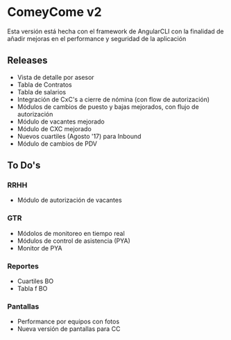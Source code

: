# ComeyCome v2
Esta versión está hecha con el framework de AngularCLI con la finalidad de añadir mejoras en el performance y seguridad de la aplicación

## Releases
* Vista de detalle por asesor
* Tabla de Contratos
* Tabla de salarios
* Integración de CxC's a cierre de nómina (con flow de autorización)
* Módulos de cambios de puesto y bajas mejorados, con flujo de autorización
* Módulo de vacantes mejorado
* Módulo de CXC mejorado
* Nuevos cuartiles (Agosto '17) para Inbound
* Módulo de cambios de PDV


## To Do's
### RRHH
* Módulo de autorización de vacantes

### GTR
* Módolos de monitoreo en tiempo real
* Módulos de control de asistencia (PYA)
* Monitor de PYA

### Reportes
* Cuartiles BO
* Tabla f BO

### Pantallas
* Performance por equipos con fotos
* Nueva versión de pantallas para CC
